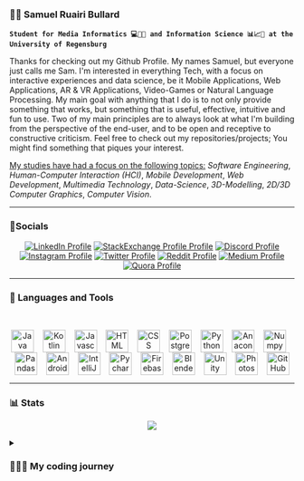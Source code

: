 ### 🙋🏻 Samuel Ruairi Bullard

**`Student for Media Informatics 💻📱🎥 and Information Science 📊📈🔣 at the University of Regensburg`**

Thanks for checking out my Github Profile. My names Samuel, but everyone just calls me Sam. I'm interested in everything Tech, with a focus on interactive experiences and data science, be it Mobile Applications, Web Applications, AR & VR Applications, Video-Games or Natural Language Processing. My main goal with anything that I do is to not only provide something that works, but something that is useful, effective, intuitive and fun to use. Two of my main principles are to always look at what I'm building from the perspective of the end-user, and to be open and receptive to constructive criticism. Feel free to check out my repositories/projects; You might find something that piques your interest. 

<ins> My studies have had a focus on the following topics:</ins> *Software Engineering*, *Human-Computer Interaction (HCI)*, *Mobile Development*, *Web Development*, *Multimedia Technology*, *Data-Science*, *3D-Modelling*, *2D/3D Computer Graphics*, *Computer Vision*.

---

### 📱Socials

<p align="center">
  <a href="https://www.linkedin.com/in/samuel-bullard-112539248/">
    <img alt="LinkedIn Profile" title="Check out my LinkedIn Profile!" src="https://img.shields.io/badge/LinkedIn-0077B5?style=for-the-badge&logo=linkedin&logoColor=white"/></a>
  <a href="https://meta.stackexchange.com/users/1398850/samuel-bullard">
    <img alt="StackExchange Profile Profile" title="Check out my StackExchange Profile!" src="https://img.shields.io/badge/StackExchange-%23ffffff.svg?&style=for-the-badge&logo=StackExchange&logoColor=white"/></a>
  <a href="https://discord.com/channels/@samudschigo#4989">
    <img alt="Discord Profile" title="Add me on Discord!" src="https://img.shields.io/badge/Discord-5865F2?style=for-the-badge&logo=discord&logoColor=white"/></a>
  <a href="https://www.instagram.com/samueltheonlyone/">
    <img alt="Instagram Profile" title="Check out my Instagram Profile!" src="https://img.shields.io/badge/Instagram-E4405F?style=for-the-badge&logo=instagram&logoColor=white"/></a>
  <a href="https://twitter.com/samudschigo">
    <img alt="Twitter Profile" title="Check out my Twitter Profile!" src="https://img.shields.io/badge/Twitter-1DA1F2?style=for-the-badge&logo=twitter&logoColor=whitew"/></a>
  <a href="https://www.reddit.com/user/samuel_bullard">
    <img alt="Reddit Profile" title="Check out my Reddit Profile!" src="https://img.shields.io/badge/Reddit-FF4500?style=for-the-badge&logo=reddit&logoColor=white"/></a>
  <a href="https://medium.com/@samuelbullard0">
    <img alt="Medium Profile" title="Check out my Medium Profile!" src="https://img.shields.io/badge/Medium-12100E?style=for-the-badge&logo=medium&logoColor=white"/></a>
  <a href="https://de.quora.com/profile/Samuel-Bullard">
    <img alt="Quora Profile" title="Check out my Quora Profile!" src="https://img.shields.io/badge/Quora-%23B92B27.svg?&style=for-the-badge&logo=Quora&logoColor=white"/>   </a>
</p>

---

### 🔧 Languages and Tools
<br />
<p align="center">
<img align="center" alt="Java" width="40px" src="https://cdn.jsdelivr.net/gh/devicons/devicon/icons/java/java-original.svg" />
&nbsp;&nbsp;
<img align="center" alt="Kotlin" width="40px" src="https://cdn.jsdelivr.net/gh/devicons/devicon/icons/kotlin/kotlin-original.svg" />
&nbsp;&nbsp;
<img align="center" alt="Javascript" width="40px" src="https://cdn.jsdelivr.net/gh/devicons/devicon/icons/javascript/javascript-original.svg" />
&nbsp;&nbsp;
<img align="center" alt="HTML" width="40px" src="https://cdn.jsdelivr.net/gh/devicons/devicon/icons/html5/html5-original.svg" />
&nbsp;&nbsp;
<img align="center" alt="CSS" width="40px" src="https://cdn.jsdelivr.net/gh/devicons/devicon/icons/css3/css3-original.svg" />
&nbsp;&nbsp;
<img align="center" alt="PostgreSQL" width="40px"src="https://cdn.jsdelivr.net/gh/devicons/devicon/icons/postgresql/postgresql-original.svg" />
&nbsp;&nbsp;
<img align="center" alt="Python" width="40px" src="https://cdn.jsdelivr.net/gh/devicons/devicon/icons/python/python-original.svg" />
&nbsp;&nbsp;
<img align="center" alt="Anaconda" width="40px" src="https://cdn.jsdelivr.net/gh/devicons/devicon/icons/anaconda/anaconda-original.svg" />
&nbsp;&nbsp;
<img align="center" alt="Numpy" width="40px" src="https://cdn.jsdelivr.net/gh/devicons/devicon/icons/numpy/numpy-original.svg" />
&nbsp;&nbsp;
<img align="center" alt="Pandas" width="40px" src="https://cdn.jsdelivr.net/gh/devicons/devicon/icons/pandas/pandas-original.svg" />
&nbsp;&nbsp;
<img align="center" alt="Android Studio" width="40px"src="https://cdn.jsdelivr.net/gh/devicons/devicon/icons/androidstudio/androidstudio-original.svg" />
&nbsp;&nbsp;
<img align="center" alt="IntelliJ" width="40px" src="https://cdn.jsdelivr.net/gh/devicons/devicon/icons/intellij/intellij-original.svg" />
&nbsp;&nbsp;
<img align="center" alt="Pycharm" width="40px" src="https://cdn.jsdelivr.net/gh/devicons/devicon/icons/pycharm/pycharm-original.svg" />
&nbsp;&nbsp;
<img align="center" alt="Firebase" width="40px" src="https://cdn.jsdelivr.net/gh/devicons/devicon/icons/firebase/firebase-plain.svg" />
&nbsp;&nbsp;
<img align="center" alt="Blender" width="40px" src="https://cdn.jsdelivr.net/gh/devicons/devicon/icons/blender/blender-original.svg" />
&nbsp;&nbsp;
<img align="center" alt="Unity" width="40px" src="https://cdn.jsdelivr.net/gh/devicons/devicon/icons/unity/unity-original.svg" />
&nbsp;&nbsp;
<img align="center" alt="Photoshop" width="40px" src="https://cdn.jsdelivr.net/gh/devicons/devicon/icons/photoshop/photoshop-plain.svg" />
&nbsp;&nbsp;
<img align="center" alt="GitHub" width="40px" src="https://cdn.jsdelivr.net/gh/devicons/devicon/icons/github/github-original.svg" />
</p>


---

### 📊 Stats
<p align="center" href="https://github.com/anuraghazra/github-readme-stats">
  <img align="center" src="https://github-readme-stats.vercel.app/api?username=abullard1&show_icons=true&border_color=025CDA&theme=transparent" />
</p>

<details>
  <summary>
    <h3>
      👨🏻‍💻 My coding journey
    </h3>
  </summary>
I got into contact with computers and technology at a very early age. When I was 5 years old my parents brought home a Playstation 1, which blew me away. From then on I was hooked. I continued engaging with computers and videogames until I was about 10, when I first thought about creating content. I started creating maps for games like Counterstrike and Warcraft 3, which was when I delved deeper into the inner workings of how these games worked. This took the form of modifying game files and such, where I first encountered concepts like datatypes and variables. A few years later, when I was about 14 I made my first game in Unity. It was quite simple and nothing noteworthy but it sparked my interest even further. Since then I have always continued to have an interest in tech and made it my goal to study and work in tech.
</details>

